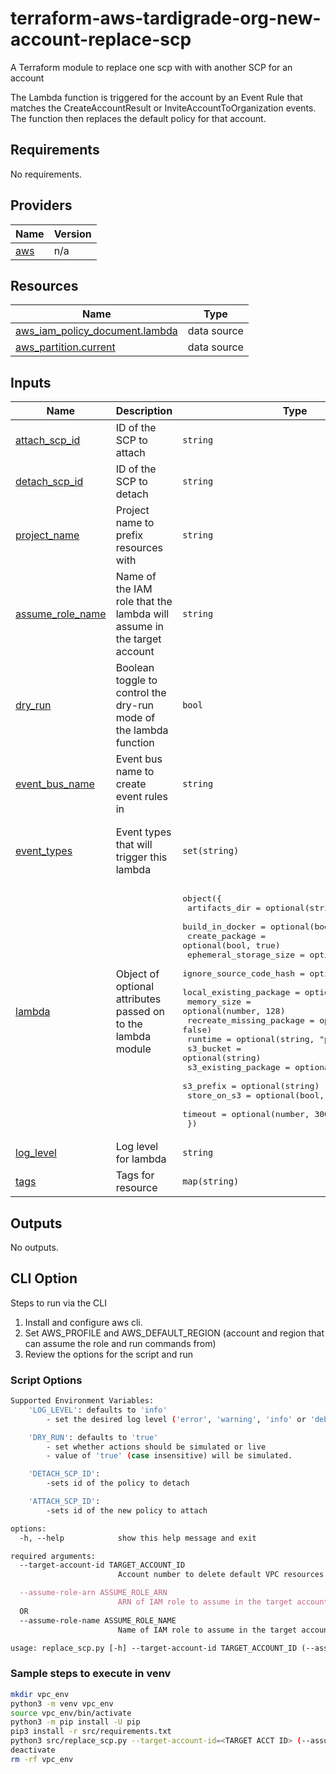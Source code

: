 # terraform-aws-tardigrade-org-new-account-replace-scp

A Terraform module to replace one scp with with another SCP for an account

The Lambda function is triggered for the account by an Event Rule that matches
the CreateAccountResult or InviteAccountToOrganization events. The function then
replaces the default policy for that account.

<!-- BEGIN TFDOCS -->
## Requirements

No requirements.

## Providers

| Name | Version |
|------|---------|
| <a name="provider_aws"></a> [aws](#provider\_aws) | n/a |

## Resources

| Name | Type |
|------|------|
| [aws_iam_policy_document.lambda](https://registry.terraform.io/providers/hashicorp/aws/latest/docs/data-sources/iam_policy_document) | data source |
| [aws_partition.current](https://registry.terraform.io/providers/hashicorp/aws/latest/docs/data-sources/partition) | data source |

## Inputs

| Name | Description | Type | Default | Required |
|------|-------------|------|---------|:--------:|
| <a name="input_attach_scp_id"></a> [attach\_scp\_id](#input\_attach\_scp\_id) | ID of the SCP to attach | `string` | n/a | yes |
| <a name="input_detach_scp_id"></a> [detach\_scp\_id](#input\_detach\_scp\_id) | ID of the SCP to detach | `string` | n/a | yes |
| <a name="input_project_name"></a> [project\_name](#input\_project\_name) | Project name to prefix resources with | `string` | n/a | yes |
| <a name="input_assume_role_name"></a> [assume\_role\_name](#input\_assume\_role\_name) | Name of the IAM role that the lambda will assume in the target account | `string` | `"OrganizationAccountAccessRole"` | no |
| <a name="input_dry_run"></a> [dry\_run](#input\_dry\_run) | Boolean toggle to control the dry-run mode of the lambda function | `bool` | `true` | no |
| <a name="input_event_bus_name"></a> [event\_bus\_name](#input\_event\_bus\_name) | Event bus name to create event rules in | `string` | `"default"` | no |
| <a name="input_event_types"></a> [event\_types](#input\_event\_types) | Event types that will trigger this lambda | `set(string)` | <pre>[<br>  "CreateAccountResult",<br>  "InviteAccountToOrganization"<br>]</pre> | no |
| <a name="input_lambda"></a> [lambda](#input\_lambda) | Object of optional attributes passed on to the lambda module | <pre>object({<br>    artifacts_dir            = optional(string, "builds")<br>    build_in_docker          = optional(bool, false)<br>    create_package           = optional(bool, true)<br>    ephemeral_storage_size   = optional(number)<br>    ignore_source_code_hash  = optional(bool, true)<br>    local_existing_package   = optional(string)<br>    memory_size              = optional(number, 128)<br>    recreate_missing_package = optional(bool, false)<br>    runtime                  = optional(string, "python3.8")<br>    s3_bucket                = optional(string)<br>    s3_existing_package      = optional(map(string))<br>    s3_prefix                = optional(string)<br>    store_on_s3              = optional(bool, false)<br>    timeout                  = optional(number, 300)<br>  })</pre> | `{}` | no |
| <a name="input_log_level"></a> [log\_level](#input\_log\_level) | Log level for lambda | `string` | `"INFO"` | no |
| <a name="input_tags"></a> [tags](#input\_tags) | Tags for resource | `map(string)` | `{}` | no |

## Outputs

No outputs.

<!-- END TFDOCS -->

## CLI Option

Steps to run via the CLI

1. Install and configure aws cli.
2. Set AWS_PROFILE and AWS_DEFAULT_REGION (account and region that can assume the role and run commands from)
3. Review the options for the script and run

### Script Options

```bash
Supported Environment Variables:
    'LOG_LEVEL': defaults to 'info'
        - set the desired log level ('error', 'warning', 'info' or 'debug')

    'DRY_RUN': defaults to 'true'
        - set whether actions should be simulated or live
        - value of 'true' (case insensitive) will be simulated.

    'DETACH_SCP_ID':
        -sets id of the policy to detach

    'ATTACH_SCP_ID':
        -sets id of the new policy to attach

options:
  -h, --help            show this help message and exit

required arguments:
  --target-account-id TARGET_ACCOUNT_ID
                        Account number to delete default VPC resources in

  --assume-role-arn ASSUME_ROLE_ARN
                        ARN of IAM role to assume in the target account (case sensitive)
  OR
  --assume-role-name ASSUME_ROLE_NAME
                        Name of IAM role to assume in the target account (case sensitive)

usage: replace_scp.py [-h] --target-account-id TARGET_ACCOUNT_ID (--assume-role-arn ASSUME_ROLE_ARN | --assume-role-name ASSUME_ROLE_NAME)
```

### Sample steps to execute in venv

```bash
mkdir vpc_env
python3 -m venv vpc_env
source vpc_env/bin/activate
python3 -m pip install -U pip
pip3 install -r src/requirements.txt
python3 src/replace_scp.py --target-account-id=<TARGET ACCT ID> (--assume-role-arn=<ROLE ARN TO ASSUME> | --assume-role-name=<ROLE NAME TO ASSUME>)
deactivate
rm -rf vpc_env
```
